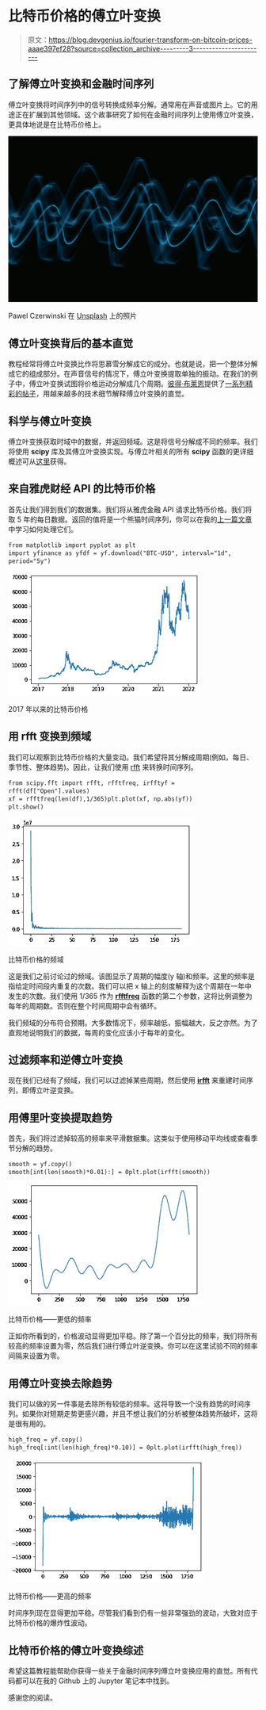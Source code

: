 # 比特币价格的傅立叶变换

> 原文：<https://blog.devgenius.io/fourier-transform-on-bitcoin-prices-aaae397ef28?source=collection_archive---------3----------------------->

## 了解傅立叶变换和金融时间序列

傅立叶变换将时间序列中的信号转换成频率分解。通常用在声音或图片上。它的用途正在扩展到其他领域。这个故事研究了如何在金融时间序列上使用傅立叶变换，更具体地说是在比特币价格上。

![](img/2e4b0c841332356f1e139c54a3cc1ffe.png)

Pawel Czerwinski 在 [Unsplash](https://unsplash.com?utm_source=medium&utm_medium=referral) 上的照片

## 傅立叶变换背后的基本直觉

教程经常将傅立叶变换比作将思慕雪分解成它的成分。也就是说，把一个整体分解成它的组成部分。在声音信号的情况下，傅立叶变换提取单独的振动。在我们的例子中，傅立叶变换试图将价格运动分解成几个周期。[彼得·布莱恩](https://medium.com/u/1aa55ad9da8a?source=post_page-----aaae397ef28--------------------------------)提供了[一系列精彩的帖子](https://medium.com/towards-data-science/the-fourier-transform-1-ca31adbfb9ef)，用越来越多的技术细节解释傅立叶变换的直觉。

## 科学与傅立叶变换

傅立叶变换获取时域中的数据，并返回频域。这是将信号分解成不同的频率。我们将使用 **scipy** 库及其傅立叶变换实现。与傅立叶相关的所有 **scipy** 函数的更详细概述可从[这里](https://realpython.com/python-scipy-fft/)获得。

## 来自雅虎财经 API 的比特币价格

首先让我们得到我们的数据集。我们将从雅虎金融 API 请求比特币价格。我们将取 5 年的每日数据。返回的值将是一个熊猫时间序列，你可以在我的[上一篇文章](https://medium.com/p/abc84d957650)中学习如何处理它们。

```
from matplotlib import pyplot as plt
import yfinance as yfdf = yf.download("BTC-USD", interval="1d", period="5y")
```

![](img/e36ec536c93c782415d541c7e1cc2759.png)

2017 年以来的比特币价格

## 用 rfft 变换到频域

我们可以观察到比特币价格的大量变动。我们希望将其分解成周期(例如，每日、季节性、整体趋势)。因此，让我们使用 [rfft](https://docs.scipy.org/doc/scipy/reference/generated/scipy.fft.rfft.html) 来转换时间序列。

```
from scipy.fft import rfft, rfftfreq, irfftyf = rfft(df["Open"].values)
xf = rfftfreq(len(df),1/365)plt.plot(xf, np.abs(yf))
plt.show()
```

![](img/bd6a69ea130fdb7f97e8595a6b94c6bd.png)

比特币价格的频域

这是我们之前讨论过的频域。该图显示了周期的幅度(y 轴)和频率。这里的频率是指给定时间段内重复的次数。我们可以把 x 轴上的刻度解释为这个周期在一年中发生的次数。我们使用 1/365 作为 [**rfftfreq**](https://docs.scipy.org/doc/scipy/reference/generated/scipy.fft.rfftfreq.html) 函数的第二个参数，这将比例调整为每年的周期数。否则在整个时间周期中会有循环。

我们频域的分布符合预期。大多数情况下，频率越低，振幅越大，反之亦然。为了直观地说明我们的数据，每周的变化应该小于每年的变化。

## 过滤频率和逆傅立叶变换

现在我们已经有了频域，我们可以过滤掉某些周期，然后使用 [**irfft**](https://docs.scipy.org/doc/scipy/reference/generated/scipy.fftpack.irfft.html) 来重建时间序列，即傅立叶逆变换。

## 用傅里叶变换提取趋势

首先，我们将过滤掉较高的频率来平滑数据集。这类似于使用移动平均线或查看季节分解的趋势。

```
smooth = yf.copy()
smooth[int(len(smooth)*0.01):] = 0plt.plot(irfft(smooth))
```

![](img/b99949c219f218f3c9ee542342d97ba2.png)

比特币价格——更低的频率

正如你所看到的，价格波动显得更加平稳。除了第一个百分比的频率，我们将所有较高的频率设置为零，然后我们进行傅立叶逆变换。你可以在这里试验不同的频率间隔来设置为零。

## 用傅立叶变换去除趋势

我们可以做的另一件事是去除所有较低的频率。这将导致一个没有趋势的时间序列。如果你对短期走势更感兴趣，并且不想让我们的分析被整体趋势所破坏，这将是很有用的。

```
high_freq = yf.copy()
high_freq[:int(len(high_freq)*0.10)] = 0plt.plot(irfft(high_freq))
```

![](img/5495bef5f4ca657906283b4c837ff40b.png)

比特币价格——更高的频率

时间序列现在显得更加平稳。尽管我们看到仍有一些非常强劲的波动，大致对应于比特币价格的爆炸性波动。

## 比特币价格的傅立叶变换综述

希望这篇教程能帮助你获得一些关于金融时间序列傅立叶变换应用的直觉。所有代码都可以在我的 Github 上的 Jupyter 笔记本中找到。

感谢您的阅读。
